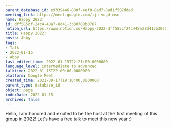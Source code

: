 ```yaml
---
parent_database_id: e9339446-880f-4ef0-8ad7-8ad1f507dded
meeting_link: https://meet.google.com/ijn-vugd-osn
name: Happy 2022!
id: dff585cf-24c4-48a7-8d41-3b30708b0767
notion_url: https://www.notion.so/Happy-2022-dff585cf24c448a78d413b30708b0767
title: Happy 2022!
hosts: Abby
tags:
- Talk
- 2022-01-15
- Abby
last_edited_time: 2022-01-15T22:21:00.0000000
language_level: intermediate to advanced
talktime: 2022-01-15T22:00:00.0000000
platform: Google Meet
created_time: 2021-08-17T19:10:00.0000000
parent_type: database_id
object: page
indexDate: 2022-01-15
archived: false
---
```


Hello, I am honored and excited to be the host at the first meeting of this group in 2022! Let's have a free talk to meet this new year :)





